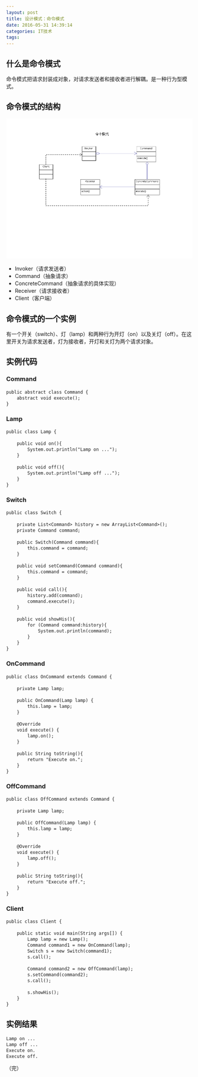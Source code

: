 ```yaml
---
layout: post
title: 设计模式：命令模式
date: 2016-05-31 14:39:14
categories: IT技术
tags:
---
```


## 什么是命令模式

命令模式把请求封装成对象，对请求发送者和接收者进行解耦。是一种行为型模式。

## 命令模式的结构

![](/assets/20160531/command.png)

- Invoker（请求发送者）
- Command（抽象请求）
- ConcreteCommand（抽象请求的具体实现）
- Receiver（请求接收者）
- Client（客户端）

## 命令模式的一个实例

有一个开关（switch）、灯（lamp）和两种行为开灯（on）以及关灯（off）。在这里开关为请求发送者，灯为接收者，开灯和关灯为两个请求对象。

## 实例代码

### Command

```
public abstract class Command {
    abstract void execute();
}
```

### Lamp

```
public class Lamp {

    public void on(){
        System.out.println("Lamp on ...");
    }

    public void off(){
        System.out.println("Lamp off ...");
    }
}
```

### Switch

```
public class Switch {

    private List<Command> history = new ArrayList<Command>();
    private Command command;

    public Switch(Command command){
        this.command = command;
    }

    public void setCommand(Command command){
        this.command = command;
    }

    public void call(){
        history.add(command);
        command.execute();
    }

    public void showHis(){
        for (Command command:history){
            System.out.println(command);
        }
    }
}
```

### OnCommand

```
public class OnCommand extends Command {

    private Lamp lamp;

    public OnCommand(Lamp lamp) {
        this.lamp = lamp;
    }

    @Override
    void execute() {
        lamp.on();
    }

    public String toString(){
        return "Execute on.";
    }
}
```

### OffCommand

```
public class OffCommand extends Command {

    private Lamp lamp;

    public OffCommand(Lamp lamp) {
        this.lamp = lamp;
    }

    @Override
    void execute() {
        lamp.off();
    }

    public String toString(){
        return "Execute off.";
    }
}
```

### Client

```
public class Client {

    public static void main(String args[]) {
        Lamp lamp = new Lamp();
        Command command1 = new OnCommand(lamp);
        Switch s = new Switch(command1);
        s.call();

        Command command2 = new OffCommand(lamp);
        s.setCommand(command2);
        s.call();

        s.showHis();
    }
}
```

## 实例结果

```
Lamp on ...
Lamp off ...
Execute on.
Execute off.
```

（完）
